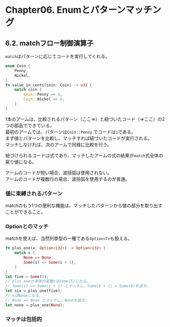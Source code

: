 # Chapter06. Enumとパターンマッチング
## 6.2. matchフロー制御演算子
`match`はパターンに応じてコードを実行してくれる。

```Rust
enum Coin {
    Penny,
    Nickel,
}
fn value_in_cents(coin: Coin) -> u32 {
    match coin {
        Coin::Penny => 1,
        Coin::Nickel => 5,
    }
}
```
1本のアームは、比較されるパターン（ここ=>）と紐づいたコード（=>ここ）の2つの部品でできている。  
最初のアームでは、パターンは`Coin::Penny` でコードは`1`である。  
まず値とパターンを比較し、マッチすれば紐づいたコードが実行される。  
マッチしなければ、次のアームで同様に比較を行う。

紐づけられるコードは式であり、マッチしたアームの式の結果が`match`式全体の戻り値になる。

アームのコードが短い場合、波括弧は使用されない。  
アームのコードが複数行の場合、波括弧を使用するのが普通。
### 値に束縛されるパターン
matchのもう1つの便利な機能は、マッチしたパターンから値の部分を取り出すことができること。
### Option<T>とのマッチ
matchを使えば、当然列挙型の一種である`Option<T>`も扱える。
```Rust
fn plus_one(x: Option<i32>) -> Option<i32> {
    match x {
        None => None,
        Some(i) => Some(i + 1),
    }
}
let five = Some(5);
// plus_oneの本体の変数xはSome(5)になる。
// Some(i) => Some(i + 1) とマッチし、Some(5 + 1) = Some(6)を返す。
let six = plus_one(five);
// xはNoneになる。
// None => None とマッチし、Noneを返す。
let none = plus_one(None);
```
### マッチは包括的